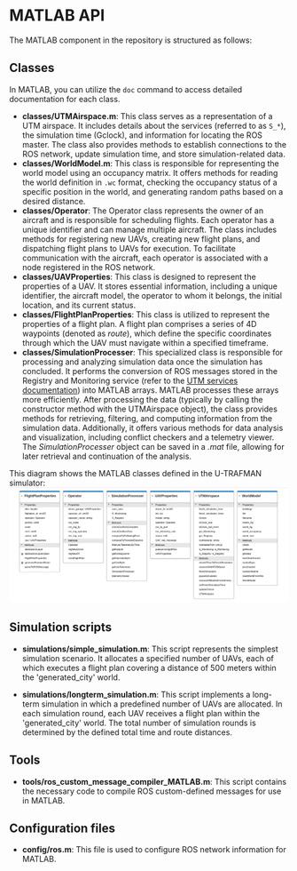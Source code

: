 # MATLAB API

The MATLAB component in the repository is structured as follows:

## Classes

In MATLAB, you can utilize the `doc` command to access detailed documentation for each class. 

- **classes/UTMAirspace.m**: This class serves as a representation of a UTM airspace. It includes details about the services (referred to as `S_*`), the simulation time (Gclock), and information for locating the ROS master. The class also provides methods to establish connections to the ROS network, update simulation time, and store simulation-related data.
- **classes/WorldModel.m**: This class is responsible for representing the world model using an occupancy matrix. It offers methods for reading the world definition in `.wc` format, checking the occupancy status of a specific position in the world, and generating random paths based on a desired distance.
- **classes/Operator**: The Operator class represents the owner of an aircraft and is responsible for scheduling flights. Each operator has a unique identifier and can manage multiple aircraft. The class includes methods for registering new UAVs, creating new flight plans, and dispatching flight plans to UAVs for execution. To facilitate communication with the aircraft, each operator is associated with a node registered in the ROS network.
- **classes/UAVProperties**: This class is designed to represent the properties of a UAV. It stores essential information, including a unique identifier, the aircraft model, the operator to whom it belongs, the initial location, and its current status.
- **classes/FlightPlanProperties**: This class is utilized to represent the properties of a flight plan. A flight plan comprises a series of 4D waypoints (denoted as _route_), which define the specific coordinates through which the UAV must navigate within a specified timeframe.
- **classes/SimulationProcesser**: This specialized class is responsible for processing and analyzing simulation data once the simulation has concluded. It performs the conversion of ROS messages stored in the Registry and Monitoring service (refer to the [UTM services documentation](./utm_services.md)) into MATLAB arrays. MATLAB processes these arrays more efficiently. After processing the data (typically by calling the constructor method with the UTMAirspace object), the class provides methods for retrieving, filtering, and computing information from the simulation data. Additionally, it offers various methods for data analysis and visualization, including conflict checkers and a telemetry viewer. The _SimulationProcesser_ object can be saved in a _.mat_ file, allowing for later retrieval and continuation of the analysis.

This diagram shows the MATLAB classes defined in the U-TRAFMAN simulator:
![Class Diagram](./diagrams/classes-diagram.png)



## Simulation scripts

- **simulations/simple_simulation.m**: This script represents the simplest simulation scenario. It allocates a specified number of UAVs, each of which executes a flight plan covering a distance of 500 meters within the 'generated_city' world.

- **simulations/longterm_simulation.m**: This script implements a long-term simulation in which a predefined number of UAVs are allocated. In each simulation round, each UAV receives a flight plan within the 'generated_city' world. The total number of simulation rounds is determined by the defined total time and route distances.


## Tools

- **tools/ros_custom_message_compiler_MATLAB.m**: This script contains the necessary code to compile ROS custom-defined messages for use in MATLAB.


## Configuration files

- **config/ros.m**: This file is used to configure ROS network information for MATLAB.

